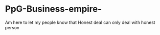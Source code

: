 # PpG-Business-empire-
Am here to let my people know that Honest deal can only deal with honest person 
